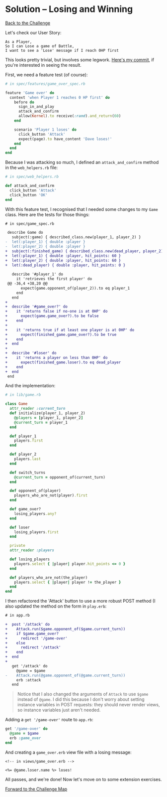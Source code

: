 # Solution – Losing and Winning

[Back to the Challenge](../29_losing_and_winning.md)

Let's check our User Story:

```
As a Player,
So I can Lose a game of Battle,
I want to see a 'Lose' message if I reach 0HP first
```

This looks pretty trivial, but involves some legwork. [Here's my commit](https://github.com/sjmog/battle/commit/70e1928bc2616b2b04ec1722dde1a35ad745fe4b), if you're interested in seeing the result.

First, we need a feature test (of course):

```ruby
# in spec/features/game_over_spec.rb

feature 'Game over' do
  context 'when Player 1 reaches 0 HP first' do
    before do
      sign_in_and_play
      attack_and_confirm
      allow(Kernel).to receive(:rand).and_return(60)
    end

    scenario 'Player 1 loses' do
      click_button 'Attack'
      expect(page).to have_content 'Dave loses!'
    end
  end
end 
```

Because I was attacking so much, I defined an `attack_and_confirm` method in the `web_helpers.rb` file:

```ruby
# in spec/web_helpers.rb

def attack_and_confirm
  click_button 'Attack'
  click_button 'OK'
end 
```

With this feature test, I recognised that I needed some changes to my `Game` class. Here are the tests for those things:

```diff
# in spec/game_spec.rb

 describe Game do
   subject(:game) { described_class.new(player_1, player_2) }
-  let(:player_1) { double :player }
-  let(:player_2) { double :player }
+  subject(:finished_game) { described_class.new(dead_player, player_2) }
+  let(:player_1) { double :player, hit_points: 60 }
+  let(:player_2) { double :player, hit_points: 60 }
+  let(:dead_player) { double :player, hit_points: 0 }
 
   describe '#player_1' do
     it 'retrieves the first player' do
 @@ -36,4 +38,20 @@
       expect(game.opponent_of(player_2)).to eq player_1
     end
   end
+
+  describe '#game_over?' do
+    it 'returns false if no-one is at 0HP' do
+      expect(game.game_over?).to be false
+    end
+
+    it 'returns true if at least one player is at 0HP' do
+      expect(finished_game.game_over?).to be true
+    end
+  end
+
+  describe '#loser' do
+    it 'returns a player on less than 0HP' do
+      expect(finished_game.loser).to eq dead_player
+    end
+  end
 end 
```

And the implementation:

```ruby
# in lib/game.rb

class Game
  attr_reader :current_turn
  def initialize(player_1, player_2)
    @players = [player_1, player_2]
    @current_turn = player_1
  end

  def player_1
    players.first
  end

  def player_2
    players.last
  end

  def switch_turns
    @current_turn = opponent_of(current_turn)
  end

  def opponent_of(player)
    players_who_are_not(player).first
  end

  def game_over?
    losing_players.any?
  end

  def loser
    losing_players.first
  end

  private
  attr_reader :players

  def losing_players
    players.select { |player| player.hit_points <= 0 }
  end

  def players_who_are_not(the_player)
    players.select { |player| player != the_player }
  end
end
```

I then refactored the 'Attack' button to use a more robust POST method (I also updated the method on the form in `play.erb`:

```diff
# in app.rb

+  post '/attack' do
+    Attack.run($game.opponent_of($game.current_turn))
+    if $game.game_over?
+      redirect '/game-over'
+    else
+      redirect '/attack'
+    end
+  end
+
   get '/attack' do
     @game = $game
-    Attack.run(@game.opponent_of(@game.current_turn))
     erb :attack
   end
```

> Notice that I also changed the arguments of `Attack` to use `$game` instead of `@game`. I did this because I don't worry about setting instance variables in POST requests: they should never render views, so instance variables just aren't needed.

Adding a `get '/game-over'` route to `app.rb`:

```ruby
get '/game-over' do
  @game = $game
  erb :game_over
end
```

And creating a `game_over.erb` view file with a losing message:

```erb
<!-- in views/game_over.erb -->

<%= @game.loser.name %> loses! 
```

All passes, and we're done! Now let's move on to some extension exercises.

[Forward to the Challenge Map](../00_challenge_map.md)